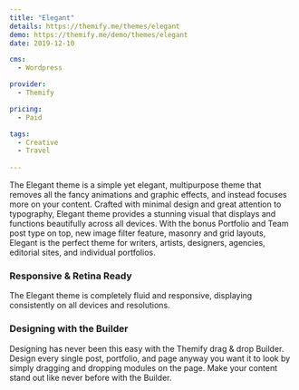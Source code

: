 ```yaml
---
title: "Elegant"
details: https://themify.me/themes/elegant
demo: https://themify.me/demo/themes/elegant
date: 2019-12-10

cms: 
  - Wordpress

provider: 
  - Themify

pricing:
  - Paid

tags:
  - Creative
  - Travel
  
---
```


The Elegant theme is a simple yet elegant, multipurpose theme that removes all the fancy animations and graphic effects, and instead focuses more on your content. Crafted with minimal design and great attention to typography, Elegant theme provides a stunning visual that displays and functions beautifully across all devices. With the bonus Portfolio and Team post type on top, new image filter feature, masonry and grid layouts, Elegant is the perfect theme for writers, artists, designers, agencies, editorial sites, and individual portfolios.

### Responsive & Retina Ready

The Elegant theme is completely fluid and responsive, displaying consistently on all devices and resolutions. 

### Designing with the Builder

Designing has never been this easy with the Themify drag & drop Builder. Design every single post, portfolio, and page anyway you want it to look by simply dragging and dropping modules on the page. Make your content stand out like never before with the Builder.